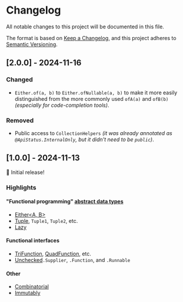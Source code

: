 # Changelog

All notable changes to this project will be documented in this file.

The format is based on [Keep a Changelog](https://keepachangelog.com/en/1.1.0/),
and this project adheres to [Semantic Versioning](https://semver.org/spec/v2.0.0.html).

## [2.0.0] - 2024-11-16

### Changed

- `Either.of(a, b)` to `Either.ofNullable(a, b)` to make it more easily distinguished from the more commonly used `ofA(a)` and `ofB(b)` _(especially for code-completion tools)_.

### Removed

- Public access to `CollectionHelpers` _(it was already annotated as `@ApiStatus.InternalOnly`, but it didn't need to be `public`)_.

## [1.0.0] - 2024-11-13

🎊 Initial release!

### Highlights

#### "Functional programming" [abstract data types](https://en.wikipedia.org/wiki/Abstract_data_type)

- [Either<A, B>](src/main/java/brava/core/Either.java)
- [Tuple](src/main/java/brava/core/tuples/Tuple.java), `Tuple1`, `Tuple2`, etc.
- [Lazy<T>](src/main/java/brava/core/Lazy.java)

#### Functional interfaces

- [TriFunction](src/main/java/brava/core/functional/TriFunction.java), [QuadFunction](src/main/java/brava/core/functional/QuadFunction.java), etc.
- [Unchecked](src/main/java/brava/core/Unchecked.java)`.Supplier`, `.Function`, and `.Runnable`

#### Other

- [Combinatorial](src/main/java/brava/core/collections/Combinatorial.java)
- [Immutably](src/main/java/brava/core/collections/Immutably.java)